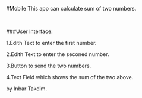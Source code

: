 #Mobile
This app can calculate sum of two numbers.

<br>

###User Interface:

1.Edith Text to enter the first number.

2.Edith Text to enter the seconed number.

3.Button to send the two numbers.

4.Text Field which shows the sum of the two above.


by Inbar Takdim.